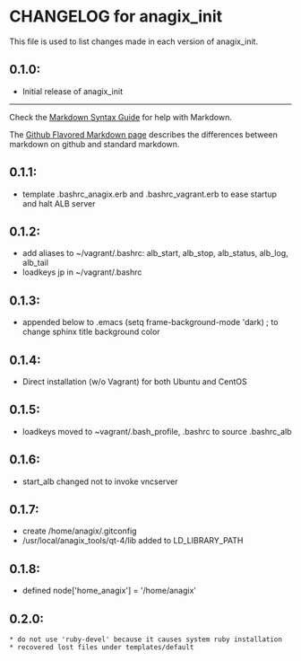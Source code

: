 # CHANGELOG for anagix_init

This file is used to list changes made in each version of anagix_init.

## 0.1.0:

* Initial release of anagix_init

- - - 
Check the [Markdown Syntax Guide](http://daringfireball.net/projects/markdown/syntax) for help with Markdown.

The [Github Flavored Markdown page](http://github.github.com/github-flavored-markdown/) describes the differences between markdown on github and standard markdown.

## 0.1.1:

* template .bashrc_anagix.erb and .bashrc_vagrant.erb to ease startup and halt ALB server

## 0.1.2:	
* add aliases to ~/vagrant/.bashrc: alb_start, alb_stop, alb_status, alb_log, alb_tail
* loadkeys jp in ~/vagrant/.bashrc

## 0.1.3:
* appended below to .emacs 
  (setq frame-background-mode 'dark)  ; to change sphinx title background color

## 0.1.4:
* Direct installation (w/o Vagrant) for both Ubuntu and CentOS

## 0.1.5:
* loadkeys moved to ~vagrant/.bash_profile, .bashrc to source .bashrc_alb

## 0.1.6:
* start_alb changed not to invoke vncserver	

## 0.1.7:
* create /home/anagix/.gitconfig
* /usr/local/anagix_tools/qt-4/lib added to LD_LIBRARY_PATH
	
## 0.1.8:
* defined node['home_anagix'] = '/home/anagix'
	
## 0.2.0:
	* do not use 'ruby-devel' because it causes system ruby installation
	* recovered lost files under templates/default
